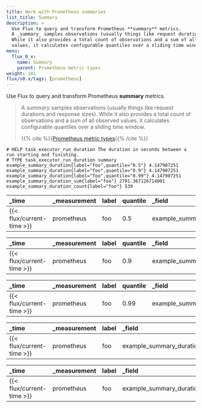 ```yaml
---
title: Work with Prometheus summaries
list_title: Summary
description: >
  Use Flux to query and transform Prometheus **summary** metrics.
  A _summary_ samples observations (usually things like request durations and response sizes).
  While it also provides a total count of observations and a sum of all observed
  values, it calculates configurable quantiles over a sliding time window.
menu:
  flux_0_x:
    name: Summary
    parent: Prometheus metric types
weight: 101
flux/v0.x/tags: [prometheus]
---
```


Use Flux to query and transform Prometheus **summary** metrics.

> A _summary_ samples observations (usually things like request durations and response sizes).
> While it also provides a total count of observations and a sum of all observed
> values, it calculates configurable quantiles over a sliding time window.
>
> {{% cite %}}[Prometheus metric types](https://prometheus.io/docs/concepts/metric_types/#summary){{% /cite %}}


```
# HELP task_executor_run_duration The duration in seconds between a run starting and finishing.
# TYPE task_executor_run_duration summary
example_summary_duration{label="foo",quantile="0.5"} 4.147907251
example_summary_duration{label="foo",quantile="0.9"} 4.147907251
example_summary_duration{label="foo",quantile="0.99"} 4.147907251
example_summary_duration_sum{label="foo"} 2701.367126714001
example_summary_duration_count{label="foo"} 539
```

| _time                     | _measurement | label | quantile | _field                   |      _value |
| :------------------------ | :----------- | :---- | :------- | :----------------------- | ----------: |
| {{< flux/current-time >}} | prometheus   | foo   | 0.5      | example_summary_duration | 4.147907251 |

| _time                     | _measurement | label | quantile | _field                   |      _value |
| :------------------------ | :----------- | :---- | :------- | :----------------------- | ----------: |
| {{< flux/current-time >}} | prometheus   | foo   | 0.9      | example_summary_duration | 4.147907251 |

| _time                     | _measurement | label | quantile | _field                   |      _value |
| :------------------------ | :----------- | :---- | :------- | :----------------------- | ----------: |
| {{< flux/current-time >}} | prometheus   | foo   | 0.99     | example_summary_duration | 4.147907251 |

| _time                     | _measurement | label | _field                       |            _value |
| :------------------------ | :----------- | :---- | :--------------------------- | ----------------: |
| {{< flux/current-time >}} | prometheus   | foo   | example_summary_duration_sum | 2701.367126714001 |

| _time                     | _measurement | label | _field                       | _value |
| :------------------------ | :----------- | :---- | :--------------------------- | -----: |
| {{< flux/current-time >}} | prometheus   | foo   | example_summary_duration_sum |    539 |
